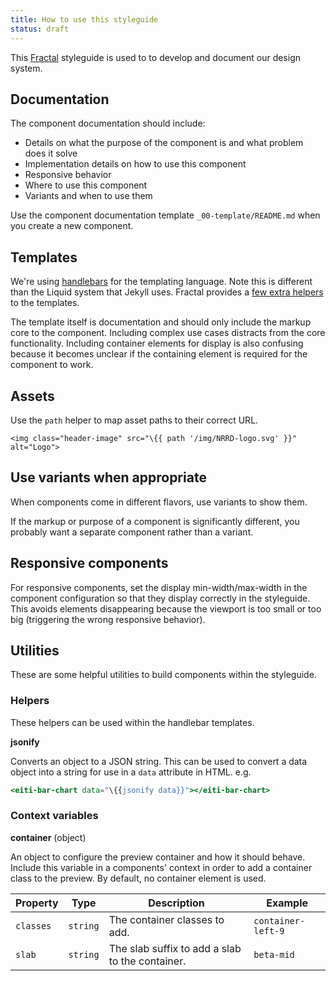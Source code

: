 ```yaml
---
title: How to use this styleguide
status: draft
---
```


This [Fractal](https://fractal.build/) styleguide is used to to develop and document our design system.


## Documentation

The component documentation should include:

* Details on what the purpose of the component is and what problem does it solve
* Implementation details on how to use this component
* Responsive behavior
* Where to use this component
* Variants and when to use them

Use the component documentation template `_00-template/README.md` when you
create a new component.


## Templates

We're using [handlebars](http://handlebarsjs.com/) for the templating language.
Note this is different than the Liquid system that Jekyll uses. Fractal provides
a [few extra helpers](https://fractal.build/guide/core-concepts/views#using-handlebars)
to the templates.

The template itself is documentation and should only include the markup core to
the component. Including complex use cases distracts from the core functionality.
Including container elements for display is also confusing because it becomes
unclear if the containing element is required for the component to work.


## Assets

Use the `path` helper to map asset paths to their correct URL.

    <img class="header-image" src="\{{ path '/img/NRRD-logo.svg' }}" alt="Logo">


## Use variants when appropriate

When components come in different flavors, use variants to show them.

If the markup or purpose of a component is significantly different, you probably
want a separate component rather than a variant.


## Responsive components

For responsive components, set the display min-width/max-width in the component
configuration so that they display correctly in the styleguide. This avoids
elements disappearing because the viewport is too small or too big (triggering
the wrong responsive behavior).


## Utilities

These are some helpful utilities to build components within the styleguide.


### Helpers

These helpers can be used within the handlebar templates.

**jsonify**

Converts an object to a JSON string. This can be used to convert a data object
into a string for use in a `data` attribute in HTML. e.g.

```hbs
<eiti-bar-chart data="\{{jsonify data}}"></eiti-bar-chart>
```


### Context variables

**container** (object)

An object to configure the preview container and how it should behave. Include
this variable in a components' context in order to add a container class to the
preview. By default, no container element is used.

Property | Type | Description | Example
---      | ---  | ---         | ---
`classes`   | `string` | The container classes to add. | `container-left-9`
`slab`   | `string` | The slab suffix to add a slab to the container. | `beta-mid`

